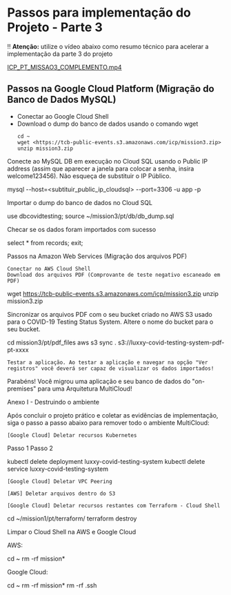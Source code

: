 
# Passos para implementação do Projeto - Parte 3

‼️ **Atenção:** utilize o vídeo abaixo como resumo técnico para acelerar a implementação da parte 3 do projeto

[ICP_PT_MISSAO3_COMPLEMENTO.mp4](link_para_o_video)

## Passos na Google Cloud Platform (Migração do Banco de Dados MySQL)

- Conectar ao Google Cloud Shell
- Download o dump do banco de dados usando o comando wget
  ```shell
  cd ~
  wget <https://tcb-public-events.s3.amazonaws.com/icp/mission3.zip>
  unzip mission3.zip

Conecte ao MySQL DB em execução no Cloud SQL usando o Public IP address (assim que aparecer a janela para colocar a senha, insira welcome123456). Não esqueça de substituir o IP Público.

mysql --host=<subtituir_public_ip_cloudsql> --port=3306 -u app -p

Importar o dump do banco de dados no Cloud SQL

use dbcovidtesting;
source ~/mission3/pt/db/db_dump.sql

Checar se os dados foram importados com sucesso

select * from records;
exit;

Passos na Amazon Web Services (Migração dos arquivos PDF)

    Conectar no AWS Cloud Shell
    Download dos arquivos PDF (Comprovante de teste negativo escaneado em PDF)


wget <https://tcb-public-events.s3.amazonaws.com/icp/mission3.zip>
unzip mission3.zip

Sincronizar os arquivos PDF com o seu bucket criado no AWS S3 usado para o COVID-19 Testing Status System. Altere o nome do bucket para o seu bucket.

cd mission3/pt/pdf_files
aws s3 sync . s3://luxxy-covid-testing-system-pdf-pt-xxxx

    Testar a aplicação. Ao testar a aplicação e navegar na opção "Ver registros" você deverá ser capaz de visualizar os dados importados!

Parabéns! Você migrou uma aplicação e seu banco de dados do "on-premises" para uma Arquitetura MultiCloud!

Anexo I - Destruindo o ambiente

Após concluir o projeto prático e coletar as evidências de implementação, siga o passo a passo abaixo para remover todo o ambiente MultiCloud:

    [Google Cloud] Deletar recursos Kubernetes

Passo 1
Passo 2

kubectl delete deployment luxxy-covid-testing-system
kubectl delete service luxxy-covid-testing-system

    [Google Cloud] Deletar VPC Peering

    [AWS] Deletar arquivos dentro do S3

    [Google Cloud] Deletar recursos restantes com Terraform - Cloud Shell

cd ~/mission1/pt/terraform/
terraform destroy

Limpar o Cloud Shell na AWS e Google Cloud

AWS:

cd ~
rm -rf mission*

Google Cloud:

cd ~
rm -rf mission*
rm -rf .ssh








